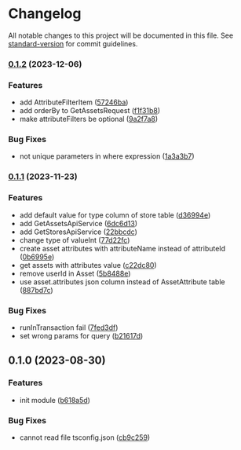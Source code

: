 # Changelog

All notable changes to this project will be documented in this file. See [standard-version](https://github.com/conventional-changelog/standard-version) for commit guidelines.

### [0.1.2](https://github.com/RoxaVN/roxavn/compare/v0.1.1...v0.1.2) (2023-12-06)

### Features

- add AttributeFilterItem ([57246ba](https://github.com/RoxaVN/roxavn/commit/57246ba5a00ed59a95280357a24c9103c44bab9e))
- add orderBy to GetAssetsRequest ([f1f31b8](https://github.com/RoxaVN/roxavn/commit/f1f31b826ab58d7b057ea822b162f5dc999979fe))
- make attributeFilters be optional ([9a2f7a8](https://github.com/RoxaVN/roxavn/commit/9a2f7a898d8438161c7cfc59884644de2af668c5))

### Bug Fixes

- not unique parameters in where expression ([1a3a3b7](https://github.com/RoxaVN/roxavn/commit/1a3a3b780f4cc230b50e157cb2105745f3c32784))

### [0.1.1](https://github.com/RoxaVN/roxavn/compare/v0.1.0...v0.1.1) (2023-11-23)

### Features

- add default value for type column of store table ([d36994e](https://github.com/RoxaVN/roxavn/commit/d36994e9b64deda489c478b5eb12ca19ba305ec0))
- add GetAssetsApiService ([6dc6d13](https://github.com/RoxaVN/roxavn/commit/6dc6d134b0a55b1f92828f87f5c7713b1e432927))
- add GetStoresApiService ([22bbcdc](https://github.com/RoxaVN/roxavn/commit/22bbcdc8614404eff25d3d316aba2252ffcc5de6))
- change type of valueInt ([77d22fc](https://github.com/RoxaVN/roxavn/commit/77d22fc40a363c8e636dd8fde915d8c7c1517efd))
- create asset attributes with attributeName instead of attributeId ([0b6995e](https://github.com/RoxaVN/roxavn/commit/0b6995e62d57dd2547e7090eac9db3f86c79427a))
- get assets with attributes value ([c22dc80](https://github.com/RoxaVN/roxavn/commit/c22dc801e993ef375f0f9deb256de660d23255d3))
- remove userId in Asset ([5b8488e](https://github.com/RoxaVN/roxavn/commit/5b8488e25e975fa1fe2a153962e3f9ef1bcd9502))
- use asset.attributes json column instead of AssetAttribute table ([887bd7c](https://github.com/RoxaVN/roxavn/commit/887bd7cea7660a77d935b6a866e634ceeeb38729))

### Bug Fixes

- runInTransaction fail ([7fed3df](https://github.com/RoxaVN/roxavn/commit/7fed3df42557db5bd72c3112c9582bd35d57c6fa))
- set wrong params for query ([b21617d](https://github.com/RoxaVN/roxavn/commit/b21617d2b61dc89944729643e06224fc0eccbbfa))

## 0.1.0 (2023-08-30)

### Features

- init module ([b618a5d](https://github.com/RoxaVN/roxavn/commit/b618a5d5cbd0b9d79a1e733e3bb6243eb5cb46c5))

### Bug Fixes

- cannot read file tsconfig.json ([cb9c259](https://github.com/RoxaVN/roxavn/commit/cb9c259972212c060729115e718842f06f9b3bbb))
